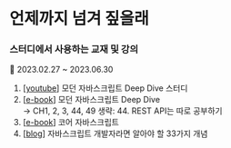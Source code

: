 # 언제까지 넘겨 짚을래


### **스터디에서 사용하는 교재 및 강의**

<aside>
📌 2023.02.27 ~ 2023.06.30
</aside>

1. [[youtube](https://www.youtube.com/playlist?list=PLjQV3hketAJnP_ceUiPCc8GnNQ0REpCqr)] 모던 자바스크립트 Deep Dive 스터디
2. [[e-book](https://www.aladin.co.kr/shop/wproduct.aspx?ItemId=251552545)] 모던 자바스크립트 Deep Dive<br />
    → CH1, 2, 3, 44, 49 생략: 44. REST API는 따로 공부하기
3. [[e-book](https://www.aladin.co.kr/shop/wproduct.aspx?ItemId=206513031)] 코어 자바스크립트
4. [[blog](https://velog.io/@jakeseo_me/series/33conceptsofjavascript)] 자바스크립트 개발자라면 알아야 할 33가지 개념
